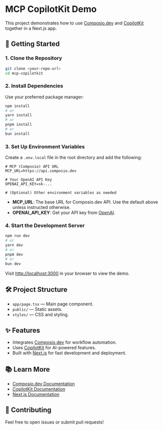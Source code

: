 # MCP CopilotKit Demo

This project demonstrates how to use [Composio.dev](https://composio.dev) and [CopilotKit](https://copilotkit.ai) together in a Next.js app.

## 🚀 Getting Started

### 1. Clone the Repository

```bash
git clone <your-repo-url>
cd mcp-copilotkit
```

### 2. Install Dependencies

Use your preferred package manager:

```bash
npm install
# or
yarn install
# or
pnpm install
# or
bun install
```

### 3. Set Up Environment Variables

Create a `.env.local` file in the root directory and add the following:

```env
# MCP (Composio) API URL
MCP_URL=https://api.composio.dev

# Your OpenAI API Key
OPENAI_API_KEY=sk-...

# (Optional) Other environment variables as needed
```

- **MCP_URL**: The base URL for Composio.dev API. Use the default above unless instructed otherwise.
- **OPENAI_API_KEY**: Get your API key from [OpenAI](https://platform.openai.com/account/api-keys).

### 4. Start the Development Server

```bash
npm run dev
# or
yarn dev
# or
pnpm dev
# or
bun dev
```

Visit [http://localhost:3000](http://localhost:3000) in your browser to view the demo.

## 🛠️ Project Structure

- `app/page.tsx` — Main page component.
- `public/` — Static assets.
- `styles/` — CSS and styling.

## ✨ Features

- Integrates [Composio.dev](https://composio.dev) for workflow automation.
- Uses [CopilotKit](https://copilotkit.ai) for AI-powered features.
- Built with [Next.js](https://nextjs.org) for fast development and deployment.

## 📚 Learn More

- [Composio.dev Documentation](https://docs.composio.dev)
- [CopilotKit Documentation](https://docs.copilotkit.ai)
- [Next.js Documentation](https://nextjs.org/docs)

## 🤝 Contributing

Feel free to open issues or submit pull requests!

